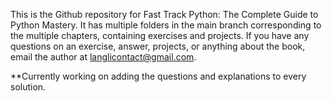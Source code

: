 This is the Github repository for Fast Track Python: The Complete Guide to Python Mastery. It has multiple folders in the main branch corresponding to the multiple chapters, containing exercises and projects. 
If you have any questions on an exercise, answer, projects, or anything about the book, email the author at langlicontact@gmail.com.

**Currently working on adding the questions and explanations to every solution.
